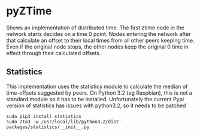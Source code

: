 pyZTime
=======

Shows an implementation of distributed time. 
The first ztime node in the network starts decides on a time 0 point. Nodes entering the network after that calculate an offset to their local times from all other peers keeping time. Even if the original node stops, the other nodes keep the original 0 time in effect through their calculated offsets.


Statistics
----------
This implementation uses the statistics module to calculate the median of time-offsets suggested by peers.
On Python 3.2 (eg Raspbian), this is not a standard module so it has to be installed. Unfortunately the current Pypi version of statistics has issues with python3.2, so it needs to be patched

```
sudo pip3 install statistics
sudo 2to3 -w /usr/local/lib/python3.2/dist-packages/statistics/__init__.py
```
